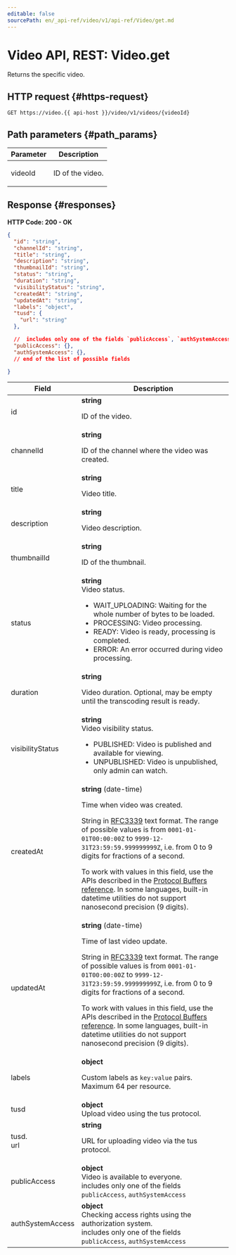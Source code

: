 ```yaml
---
editable: false
sourcePath: en/_api-ref/video/v1/api-ref/Video/get.md
---
```


# Video API, REST: Video.get
Returns the specific video.
 

 
## HTTP request {#https-request}
```
GET https://video.{{ api-host }}/video/v1/videos/{videoId}
```
 
## Path parameters {#path_params}
 
Parameter | Description
--- | ---
videoId | <p>ID of the video.</p> 
 
## Response {#responses}
**HTTP Code: 200 - OK**

```json 
{
  "id": "string",
  "channelId": "string",
  "title": "string",
  "description": "string",
  "thumbnailId": "string",
  "status": "string",
  "duration": "string",
  "visibilityStatus": "string",
  "createdAt": "string",
  "updatedAt": "string",
  "labels": "object",
  "tusd": {
    "url": "string"
  },

  //  includes only one of the fields `publicAccess`, `authSystemAccess`
  "publicAccess": {},
  "authSystemAccess": {},
  // end of the list of possible fields

}
```

 
Field | Description
--- | ---
id | **string**<br><p>ID of the video.</p> 
channelId | **string**<br><p>ID of the channel where the video was created.</p> 
title | **string**<br><p>Video title.</p> 
description | **string**<br><p>Video description.</p> 
thumbnailId | **string**<br><p>ID of the thumbnail.</p> 
status | **string**<br>Video status.<br><ul> <li>WAIT_UPLOADING: Waiting for the whole number of bytes to be loaded.</li> <li>PROCESSING: Video processing.</li> <li>READY: Video is ready, processing is completed.</li> <li>ERROR: An error occurred during video processing.</li> </ul> 
duration | **string**<br><p>Video duration. Optional, may be empty until the transcoding result is ready.</p> 
visibilityStatus | **string**<br>Video visibility status.<br><ul> <li>PUBLISHED: Video is published and available for viewing.</li> <li>UNPUBLISHED: Video is unpublished, only admin can watch.</li> </ul> 
createdAt | **string** (date-time)<br><p>Time when video was created.</p> <p>String in <a href="https://www.ietf.org/rfc/rfc3339.txt">RFC3339</a> text format. The range of possible values is from ``0001-01-01T00:00:00Z`` to ``9999-12-31T23:59:59.999999999Z``, i.e. from 0 to 9 digits for fractions of a second.</p> <p>To work with values in this field, use the APIs described in the <a href="https://developers.google.com/protocol-buffers/docs/reference/overview">Protocol Buffers reference</a>. In some languages, built-in datetime utilities do not support nanosecond precision (9 digits).</p> 
updatedAt | **string** (date-time)<br><p>Time of last video update.</p> <p>String in <a href="https://www.ietf.org/rfc/rfc3339.txt">RFC3339</a> text format. The range of possible values is from ``0001-01-01T00:00:00Z`` to ``9999-12-31T23:59:59.999999999Z``, i.e. from 0 to 9 digits for fractions of a second.</p> <p>To work with values in this field, use the APIs described in the <a href="https://developers.google.com/protocol-buffers/docs/reference/overview">Protocol Buffers reference</a>. In some languages, built-in datetime utilities do not support nanosecond precision (9 digits).</p> 
labels | **object**<br><p>Custom labels as ``key:value`` pairs. Maximum 64 per resource.</p> 
tusd | **object**<br>Upload video using the tus protocol.
tusd.<br>url | **string**<br><p>URL for uploading video via the tus protocol.</p> 
publicAccess | **object**<br>Video is available to everyone. <br> includes only one of the fields `publicAccess`, `authSystemAccess`<br>
authSystemAccess | **object**<br>Checking access rights using the authorization system. <br> includes only one of the fields `publicAccess`, `authSystemAccess`<br>